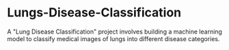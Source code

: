 # Lungs-Disease-Classification
A "Lung Disease Classification" project involves building a machine learning model to classify medical images of lungs into different disease categories.
